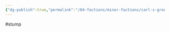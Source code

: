 ```yaml
---
{"dg-publish":true,"permalink":"/04-factions/minor-factions/carl-s-group-name-pending/"}
---
```


#stump
